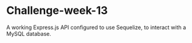 # Challenge-week-13
A working Express.js API configured to use Sequelize, to interact with a MySQL database.
